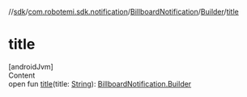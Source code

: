 //[sdk](../../../../index.md)/[com.robotemi.sdk.notification](../../index.md)/[BillboardNotification](../index.md)/[Builder](index.md)/[title](title.md)



# title  
[androidJvm]  
Content  
open fun [title](title.md)(title: [String](https://developer.android.com/reference/kotlin/java/lang/String.html)): [BillboardNotification.Builder](index.md)  



